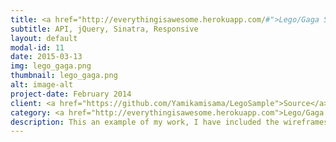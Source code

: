 ```yaml
---
title: <a href="http://everythingisawesome.herokuapp.com/#">Lego/Gaga Sample</a>
subtitle: API, jQuery, Sinatra, Responsive
layout: default
modal-id: 11
date: 2015-03-13
img: lego_gaga.png
thumbnail: lego_gaga.png
alt: image-alt
project-date: February 2014
client: <a href="https://github.com/Yamikamisama/LegoSample">Source</a>
category: <a href="http://everythingisawesome.herokuapp.com">Lego/Gaga Sample</a>
description: This an example of my work, I have included the wireframes so that you can see my process, I have also made this site in two versions The Lego Movie Version (click <a href="http://everythingisawesome.herokuapp.com/#">here</a> to view), and a Lady Gaga Version (click <a href="http://gagalicious.herokuapp.com/">here</a> to view) to show that my designs and functionallity translates to any "product". I hope you enjoy them and please feel free to contact me with suggestions.
---
```

